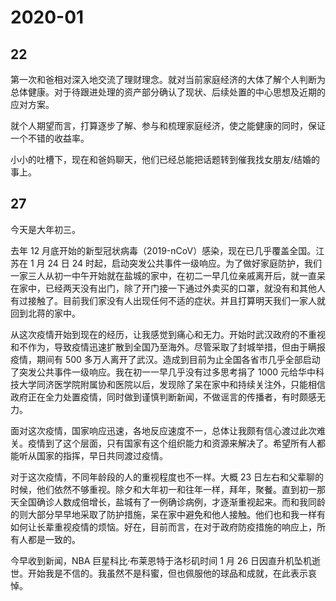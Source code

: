 # 2020-01

## 22

第一次和爸相对深入地交流了理财理念。就对当前家庭经济的大体了解个人判断为总体健康。对于待跟进处理的资产部分确认了现状、后续处置的中心思想及近期的应对方案。

就个人期望而言，打算逐步了解、参与和梳理家庭经济，使之能健康的同时，保证一个不错的收益率。

小小的吐槽下，现在和爸妈聊天，他们已经总能把话题转到催我找女朋友/结婚的事上。

## 27

今天是大年初三。

去年 12 月底开始的新型冠状病毒（2019-nCoV）感染，现在已几乎覆盖全国。江苏在 1 月 24 日 24 时起，启动突发公共事件一级响应。为了做好家庭防护，我们一家三人从初一中午开始就在盐城的家中，在初二一早几位亲戚离开后，就一直呆在家中，已经两天没有出门，除了开门接一下通过外卖买的口罩，就没有和其他人有过接触了。目前我们家没有人出现任何不适的症状。并且打算明天我们一家人就回到北蒋的家中。

从这次疫情开始到现在的经历，让我感觉到痛心和无力。开始时武汉政府的不重视和不作为，导致疫情迅速扩散到全国乃至海外。尽管采取了封城举措，但由于瞒报疫情，期间有 500 多万人离开了武汉。造成到目前为止全国各省市几乎全部启动了突发公共事件一级响应。我在初一一早几乎没有过多思考捐了 1000 元给华中科技大学同济医学院附属协和医院以后，发现除了呆在家中和持续关注外，只能相信政府正在全力处置疫情，同时做到谨慎判断新闻，不做谣言的传播者，有时颇感无力。

面对这次疫情，国家响应迅速，各地反应速度不一，总体让我颇有信心渡过此次难关。疫情到了这个层面，只有国家有这个组织能力和资源来解决了。希望所有人都能听从国家的指挥，早日共同渡过疫情。

对于这次疫情，不同年龄段的人的重视程度也不一样。大概 23 日左右和父辈聊的时候，他们依然不够重视。除夕和大年初一和往年一样，拜年，聚餐。直到初一那天全国确诊人数成倍增长，盐城有了一例确诊病例，才逐渐重视起来。而和我同龄的则大部分早早地采取了防护措施，呆在家中避免和他人接触。他们也和我一样有如何让长辈重视疫情的烦恼。好在，目前而言，在对于政府防疫措施的响应上，所有人都是一致的。

今早收到新闻，NBA 巨星科比·布莱恩特于洛杉矶时间 1 月 26 日因直升机坠机逝世。开始我是不信的。我虽然不是科蜜，但也佩服他的球品和成就，在此表示哀悼。
